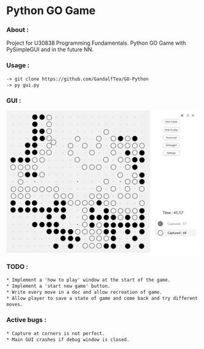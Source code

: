 # Python GO Game

### About :
Project for U30838 Programming Fundamentals. Python GO Game with PySimpleGUI and in the future NN.

### Usage :
	-> git clone https://github.com/GandalfTea/GO-Python
	-> py gui.py

### GUI :
![alt text](https://github.com/GandalfTea/GO-Python/blob/main/GUIPrototype.png)


### TODO :
	* Implement a 'how to play' window at the start of the game.
	* Implement a 'start new game' button.
	* Write every move in a doc and allow recreation of game.
	* Allow player to save a state of game and come back and try different moves.

### Active bugs :
	* Capture at corners is not perfect.
	* Main GUI crashes if debug window is closed.
